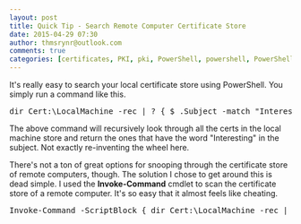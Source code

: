 ```yaml
---
layout: post
title: Quick Tip - Search Remote Computer Certificate Store
date: 2015-04-29 07:30
author: thmsrynr@outlook.com
comments: true
categories: [certificates, PKI, pki, PowerShell, powershell, PowerShell ISE, powershell ise, quick tip]
---
```

It's really easy to search your local certificate store using PowerShell. You simply run a command like this.

<pre class="lang:ps decode:true ">dir Cert:\LocalMachine -rec | ? { $_.Subject -match "Interesting" }</pre>

The above command will recursively look through all the certs in the local machine store and return the ones that have the word "Interesting" in the subject. Not exactly re-inventing the wheel here.

There's not a ton of great options for snooping through the certificate store of remote computers, though. The solution I chose to get around this is dead simple. I used the <strong>Invoke-Command</strong> cmdlet to scan the certificate store of a remote computer. It's so easy that it almost feels like cheating.

<pre class="lang:ps decode:true ">Invoke-Command -ScriptBlock { dir Cert:\LocalMachine -rec | ? { $_.Subject -match "Interesting" } } -ComputerName ThmsRynr.mydomain.tld</pre>

&nbsp;
